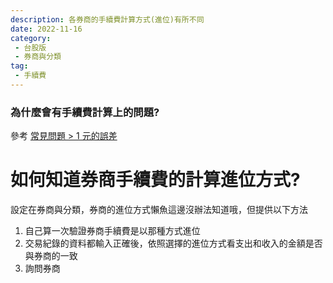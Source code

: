 ```yaml
---
description: 各券商的手續費計算方式(進位)有所不同
date: 2022-11-16
category:
 - 台股版
 - 券商與分類
tag: 
 - 手續費
---
```


### 為什麼會有手續費計算上的問題?

  參考 [常見問題 > 1 元的誤差](2022-11-17.md)

# 如何知道券商手續費的計算進位方式?

  設定在券商與分類，券商的進位方式懶魚這邊沒辦法知道哦，但提供以下方法

  1. 自己算一次驗證券商手續費是以那種方式進位
  2. 交易紀錄的資料都輸入正確後，依照選擇的進位方式看支出和收入的金額是否與券商的一致
  3. 詢問券商